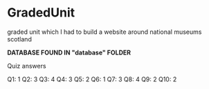 # GradedUnit
graded unit which I had to build a website around national museums scotland


**DATABASE FOUND IN "database" FOLDER**

Quiz answers 

Q1: 1
Q2: 3
Q3: 4
Q4: 3
Q5: 2
Q6: 1
Q7: 3
Q8: 4
Q9: 2
Q10: 2
